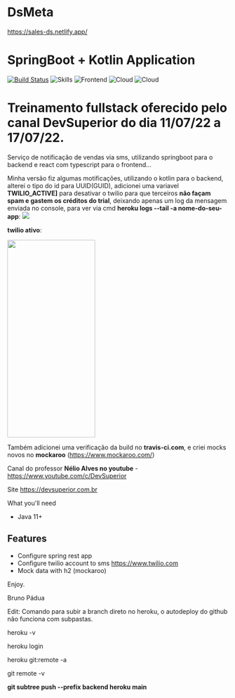 # DsMeta
https://sales-ds.netlify.app/
# SpringBoot + Kotlin Application

[![Build Status](https://app.travis-ci.com/bapadua/ds-meta.svg?branch=main)](https://travis-ci.org/bapadua/ds-meta)
![Skills](https://img.shields.io/badge/Spring-Kotlin-blueviolet?style=plastic&logo=springboot)
![Frontend](https://img.shields.io/badge/React-Typescript-orange?style=plastic&logo=react)
![Cloud](https://img.shields.io/badge/Netlify-Vite-red?style=plastic&logo=Netlify)
![Cloud](https://img.shields.io/badge/Heroku-Graddle-blue?style=plastic&logo=Heroku)
# Treinamento fullstack oferecido pelo canal DevSuperior do dia 11/07/22 a 17/07/22.


Serviço de notificação de vendas via sms, utilizando springboot para o backend
e react com typescript para o frontend... 

Minha versão fiz algumas motificações, utilizando o kotlin para o backend, alterei o tipo do id para UUID(GUID), adicionei uma variavel **TWILIO_ACTIVE]** para 
desativar o twilio para que terceiros **não façam spam e gastem os créditos do trial**, deixando apenas um log da mensagem enviada no console, para ver via cmd
**heroku logs --tail -a nome-do-seu-app**:
<img src='https://user-images.githubusercontent.com/3621327/179404968-8fff2ffa-d8e0-436c-a4fd-9e3fb8c32e3e.png'>

**twilio ativo**:

<img src='https://user-images.githubusercontent.com/3621327/179405001-4fefde3e-ab6f-4898-a8b9-d1ea0d833987.png' width='200' height='450'>

Também adicionei uma verificação da build no **travis-ci.com**, e criei mocks novos no **mockaroo** (https://www.mockaroo.com/)


Canal do professor **Nélio Alves no youtube** - https://www.youtube.com/c/DevSuperior

Site https://devsuperior.com.br

What you'll need

- Java 11+
## Features
- Configure spring rest app
- Configure twilio account to sms https://www.twilio.com
- Mock data with h2 (mockaroo)

Enjoy.

Bruno Pádua

Edit: Comando para subir a branch direto no heroku, o autodeploy do github não funciona com subpastas.
  
heroku -v

heroku login

heroku git:remote -a <nome-do-app>
  
git remote -v
  
**git subtree push --prefix backend heroku main**
